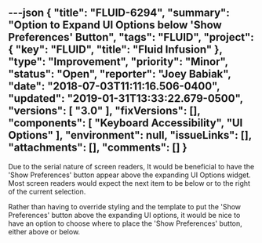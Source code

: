 ---json
{
  "title": "FLUID-6294",
  "summary": "Option to Expand UI Options below 'Show Preferences' Button",
  "tags": "FLUID",
  "project": {
    "key": "FLUID",
    "title": "Fluid Infusion"
  },
  "type": "Improvement",
  "priority": "Minor",
  "status": "Open",
  "reporter": "Joey Babiak",
  "date": "2018-07-03T11:11:16.506-0400",
  "updated": "2019-01-31T13:33:22.679-0500",
  "versions": [
    "3.0"
  ],
  "fixVersions": [],
  "components": [
    "Keyboard Accessibility",
    "UI Options"
  ],
  "environment": null,
  "issueLinks": [],
  "attachments": [],
  "comments": []
}
---
Due to the serial nature of screen readers, It would be beneficial to have the 'Show Preferences' button appear above the expanding UI Options widget.  Most screen readers would expect the next item to be below or to the right of the current selection. &#x20;

Rather than having to override styling and the template to put the 'Show Preferences' button above the expanding UI options, it would be nice to have an option to choose where to place the 'Show Preferences' button, either above or below.

        